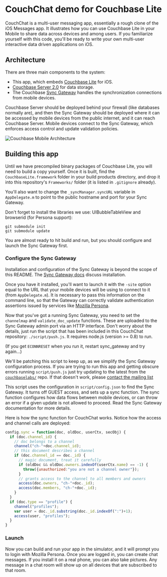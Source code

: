 # CouchChat demo for Couchbase Lite

CouchChat is a multi-user messaging app, essentially a rough clone of the iOS Messages app. It illustrates how you can use Couchbase Lite in your Mobile to share data across devices and among users. If you familiarize yourself with this code, you'll be ready to write your own multi-user interactive data driven applications on iOS.

## Architecture

There are three main components to the system:

* This app, which embeds [Couchbase Lite](https://github.com/couchbase/couchbase-lite-ios) for iOS.
* [Couchbase Server 2.0](http://www.couchbase.com/download) for data storage.
* The Couchbase [Sync Gateway](https://github.com/couchbaselabs/sync_gateway) handles the synchronization connections from mobile devices.

Couchbase Server should be deployed behind your firewall (like databases normally are), and then the Sync Gateway should be deployed where it can be accessed by mobile devices from the public internet, and it can reach Couchbase Server. Mobile devices connect to the Sync Gateway, which enforces access control and update validation policies.

![Couchbase Mobile Architecture](http://jchris.ic.ht/files/slides/mobile-arch.png)

## Building this app

Until we have precompiled binary packages of Couchbase Lite, you will need to build a copy yourself. Once it is built, find the `CouchbaseLite.framework` folder in your build products directory, and drop it into this repository's `Frameworks/` folder (it is listed in `.gitignore` already).

You'll also want to change the `_syncManager.syncURL` variable in `AppDelegate.m` to point to the public hostname and port for your Sync Gateway.

Don't forget to install the libraries we use: UIBubbleTableView and browserid (for Persona support):

    git submodule init
    git submodule update

You are almost ready to hit build and run, but you should configure and launch the Sync Gateway first.

### Configure the Sync Gateway

Installation and configuration of the Sync Gateway is beyond the scope of this README. The [Sync Gateway docs](https://github.com/couchbaselabs/sync_gateway) discuss installation.

Once you have it installed, you'll want to launch it with the `-site` option equal to the URL that your mobile devices will be using to connect to it (from `AppDelegate.m`). It is necessary to pass this information on the command line, so that the Gateway can correctly validate authentication assertions issued by services like [Mozilla Persona](https://login.persona.org/about).

Now that you've got a running Sync Gateway, you need to set the `channelmap` and `validate_doc_update` functions. These are uploaded to the Sync Gateway admin port via an HTTP interface. Don't worry about the details, just run the script that has been included in this CouchChat repository: `./script/push.js`. It requires node.js (version >= 0.8) to run.

(If you get `ECONNRESET` when you run it, restart sync_gateway and try again...)

We'll be patching this script to keep up, as we simplify the Sync Gateway configuration process. If you are trying to run this app and getting obscure errors running `script/push.js` just try updating to the latest from the [`couchbaselabs/`](https://github.com/couchbaselabs/CouchChat-iOS) repo. If that doesn't work, please [contact the mailing list](https://groups.google.com/forum/#!forum/mobile-couchbase)

This script uses the configuration in `script/config.json` to find the Sync Gateway. It turns off GUEST access, and sets up a sync function. The sync function configures how data flows between mobile devices, or can throw an error if a given update is not allowed to proceed. Read the Sync Gateway documentation for more details.

Here is how the sync function for CouchChat works. Notice how the access and channel calls are deployed:

```javascript
config.sync = function(doc, oldDoc, userCtx, secObj) {
  if (doc.channel_id) {
    // doc belongs to a channel
    channel("ch-"+doc.channel_id);
    // this document describes a channel
    if (doc.channel_id == doc._id) {
      // magic document, treat it carefully
      if (oldDoc && oldDoc.owners.indexOf(userCtx.name) == -1) {
        throw({unauthorized:"you are not a channel owner"});
      }
      // grants access to the channel to all members and owners
      access(doc.owners, "ch-"+doc._id);
      access(doc.members, "ch-"+doc._id);
    }
  }
  if (doc.type == "profile") {
    channel("profiles");
    var user = doc._id.substring(doc._id.indexOf(":")+1);
    access(user, "profiles");
  }
}
```

### Launch

Now you can build and run your app in the simulator, and it will prompt you to login with Mozilla Persona. Once you are logged in, you can create chat messages. If you install it on a real phone, you can also take pictures. Any message in a chat room will show up on all devices that are subscribed to that room.




